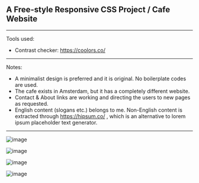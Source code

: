 ## A Free-style Responsive CSS Project / Cafe Website

<hr>

Tools used:
- Contrast checker: https://coolors.co/

<hr>

Notes:
- A minimalist design is preferred and it is original. No boilerplate codes are used.
- The cafe exists in Amsterdam, but it has a completely different website.
- Contact & About links are working and directing the users to new pages as requested.
- English content (slogans etc.) belongs to me. Non-English content is extracted through https://hipsum.co/ , which is an alternative to lorem ipsum placeholder text generator.


<hr>


![image](https://user-images.githubusercontent.com/90147636/184879392-9caf225f-a166-4b99-819a-59798e08055c.png)

![image](https://user-images.githubusercontent.com/90147636/184922127-1da88041-8fd9-4df8-bede-d22d5a89bcc9.png)

![image](https://user-images.githubusercontent.com/90147636/184879511-31cfc83f-34ee-4a42-b0d3-47e36de48649.png)

![image](https://user-images.githubusercontent.com/90147636/184879549-5d6c58d5-3c5b-4ecb-8660-978644a5dc35.png)


